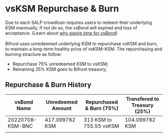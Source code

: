 # vsKSM Repurchase & Burn

Due to each SALP crowdloan requires users to redeem their underlying KSM mannually, if not do so, the vsBond will expired and loss of acceptance. (Learn about [why expire time for vsBond](https://wiki.bifrost.finance/learn/guides/dapp/vsbond-redemption#why-does-vsbond-expire))\
\
Bifrost uses unredeemed underlying KSM to repurchase vsKSM and burn, to maintain a long-term healthy price of vsKSM-KSM. The repurchasing and burning stracture as follow:

* Repurchase 75% unredeemed KSM to vsKSM;
* Remaining 25% KSM goes to Bifrost treasury;

## Repurchase & Burn History

| vsBond Name      | Unredeemed Amount | Repurchased & Burn (75%) | Transfered to Treasury (25%) |
| ---------------- | ----------------- | ------------------------ | ---------------------------- |
| 20220708-KSM-BNC | 417.099782 KSM    | 313 KSM to 755.55 vsKSM  | 104.099782 KSM               |
|                  |                   |                          |                              |
